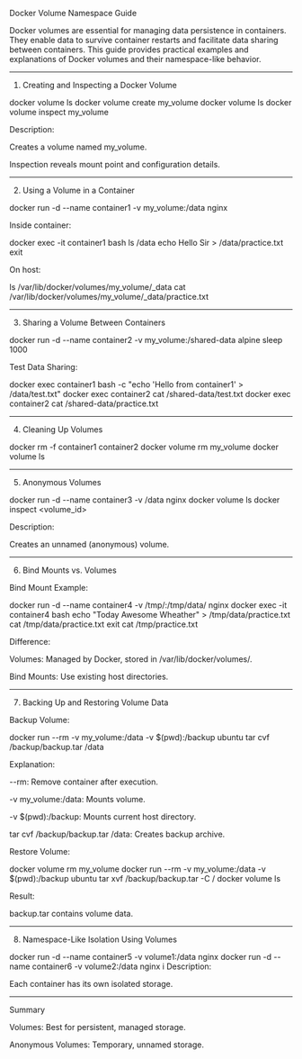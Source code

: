 Docker Volume Namespace Guide

Docker volumes are essential for managing data persistence in containers. They enable data to survive container restarts and facilitate data sharing between containers. This guide provides practical examples and explanations of Docker volumes and their namespace-like behavior.


---

1. Creating and Inspecting a Docker Volume

docker volume ls
docker volume create my_volume
docker volume ls
docker volume inspect my_volume

Description:

Creates a volume named my_volume.

Inspection reveals mount point and configuration details.



---

2. Using a Volume in a Container

docker run -d --name container1 -v my_volume:/data nginx

Inside container:

docker exec -it container1 bash
ls /data
echo Hello Sir > /data/practice.txt
exit

On host:

ls /var/lib/docker/volumes/my_volume/_data
cat /var/lib/docker/volumes/my_volume/_data/practice.txt


---

3. Sharing a Volume Between Containers

docker run -d --name container2 -v my_volume:/shared-data alpine sleep 1000

Test Data Sharing:

docker exec container1 bash -c "echo 'Hello from container1' > /data/test.txt"
docker exec container2 cat /shared-data/test.txt
docker exec container2 cat /shared-data/practice.txt


---

4. Cleaning Up Volumes

docker rm -f container1 container2
docker volume rm my_volume
docker volume ls


---

5. Anonymous Volumes

docker run -d --name container3 -v /data nginx
docker volume ls
docker inspect <volume_id>

Description:

Creates an unnamed (anonymous) volume.



---

6. Bind Mounts vs. Volumes

Bind Mount Example:

docker run -d --name container4 -v /tmp/:/tmp/data/ nginx
docker exec -it container4 bash
echo "Today Awesome Wheather" > /tmp/data/practice.txt
cat /tmp/data/practice.txt
exit
cat /tmp/practice.txt

Difference:

Volumes: Managed by Docker, stored in /var/lib/docker/volumes/.

Bind Mounts: Use existing host directories.



---

7. Backing Up and Restoring Volume Data

Backup Volume:

docker run --rm -v my_volume:/data -v $(pwd):/backup ubuntu tar cvf /backup/backup.tar /data

Explanation:

--rm: Remove container after execution.

-v my_volume:/data: Mounts volume.

-v $(pwd):/backup: Mounts current host directory.

tar cvf /backup/backup.tar /data: Creates backup archive.


Restore Volume:

docker volume rm my_volume
docker run --rm -v my_volume:/data -v $(pwd):/backup ubuntu tar xvf /backup/backup.tar -C /
docker volume ls

Result:

backup.tar contains volume data.



---

8. Namespace-Like Isolation Using Volumes

docker run -d --name container5 -v volume1:/data nginx
docker run -d --name container6 -v volume2:/data nginx
i
Description:

Each container has its own isolated storage.



---

Summary

Volumes: Best for persistent, managed storage.

Anonymous Volumes: Temporary, unnamed storage.



